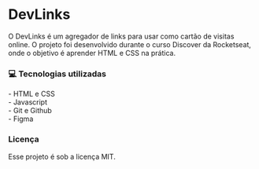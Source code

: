 <H1>DevLinks</H1>
O DevLinks é um agregador de links para usar como cartão de visitas online.
O projeto foi desenvolvido durante o curso Discover da Rocketseat, onde o objetivo é aprender HTML e CSS na prática.

<h3>  💻 Tecnologias utilizadas</h3> 
- HTML e CSS</br>
- Javascript</br>
- Git e Github</br>
- Figma</br>
  

 <h3>Licença</h3>
  Esse projeto é sob a licença MIT.


